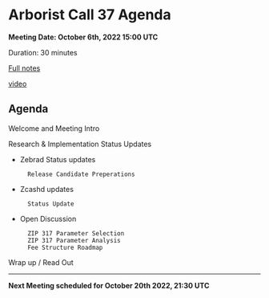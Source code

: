 # Arborist Call 37 Agenda

**Meeting Date: October 6th, 2022 15:00 UTC**

Duration: 30 minutes

[Full notes](https://github.com/ZcashCommunityGrants/arboretum-notes/blob/main/AllArboristCallNotes/Arborist%20Call%2037-Notes.md)

[video](https://www.youtube.com/watch?v=UbHvwoJS178)


## Agenda

Welcome and Meeting Intro

Research & Implementation Status Updates

+ Zebrad Status updates 
      
        Release Candidate Preperations
    

+ Zcashd updates

        Status Update
       

+ Open Discussion

        ZIP 317 Parameter Selection 
        ZIP 317 Parameter Analysis
        Fee Structure Roadmap 
   


Wrap up / Read Out

___

**Next Meeting scheduled for October 20th 2022, 21:30 UTC**
